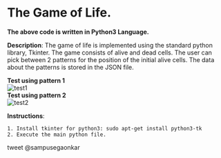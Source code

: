 # The Game of Life.

**The above code is written in Python3 Language.**

**Description**: The game of life is implemented using the standard python library, Tkinter. The game consists of alive and dead cells. The user can pick between 2 patterns for the position of the initial alive cells. The data about the patterns is stored in the JSON file.   <br/>


**Test using pattern 1**<br>
![test1](https://user-images.githubusercontent.com/12711480/53785663-526ee680-3f3f-11e9-8219-e9c821202b75.gif)<br>
**Test using pattern 2**<br>
![test2](https://user-images.githubusercontent.com/12711480/53785687-67e41080-3f3f-11e9-8c9b-9e17878c9fe6.gif)<br>
               
  **Instructions**: 
  
    1. Install tkinter for python3: sudo apt-get install python3-tk
    2. Execute the main python file.
    

tweet @sampusegaonkar
  
